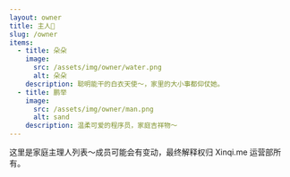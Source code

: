 ```yaml
---
layout: owner
title: 主人👸
slug: /owner
items:
  - title: 朵朵
    image:
      src: /assets/img/owner/water.png
      alt: 朵朵
    description: 聪明能干的白衣天使～，家里的大小事都仰仗她。
  - title: 鹏举
    image:
      src: /assets/img/owner/man.png
      alt: sand
    description: 温柔可爱的程序员，家庭吉祥物～
---
```


这里是家庭主理人列表～成员可能会有变动，最终解释权归 Xinqi.me 运营部所有。
<br />
<br />
